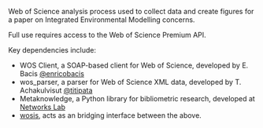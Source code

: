 Web of Science analysis process used to collect data and create figures for a paper on Integrated Environmental Modelling concerns.

Full use requires access to the Web of Science Premium API.

Key dependencies include:

* WOS Client, a SOAP-based client for Web of Science, developed by E. Bacis [@enricobacis](https://github.com/enricobacis)
* wos_parser, a parser for Web of Science XML data, developed by T. Achakulvisut [@titipata](https://github.com/titipata)
* Metaknowledge, a Python library for bibliometric research, developed at [Networks Lab](https://github.com/networks-lab/metaknowledge)
* [wosis](https://github.com/ConnectedSystems/wosis), acts as an bridging interface between the above.
